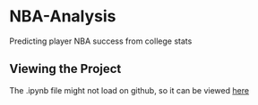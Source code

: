 # NBA-Analysis
Predicting player NBA success from college stats

## Viewing the Project
The .ipynb file might not load on github, so it can be viewed [here](https://nbviewer.jupyter.org/github/rishi-iyer-99/NBA-Analysis/blob/master/NBA%20Analysis.ipynb)
